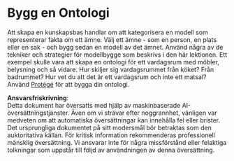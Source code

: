 # Bygg en Ontologi

Att skapa en kunskapsbas handlar om att kategorisera en modell som representerar fakta om ett ämne. Välj ett ämne - som en person, en plats eller en sak - och bygg sedan en modell av det ämnet. Använd några av de tekniker och strategier för modellbygge som beskrivs i den här lektionen. Ett exempel skulle vara att skapa en ontologi för ett vardagsrum med möbler, belysning och så vidare. Hur skiljer sig vardagsrummet från köket? Från badrummet? Hur vet du att det är ett vardagsrum och inte ett matsal? Använd [Protégé](https://protege.stanford.edu/) för att bygga din ontologi.

**Ansvarsfriskrivning**:  
Detta dokument har översatts med hjälp av maskinbaserade AI-översättningstjänster. Även om vi strävar efter noggrannhet, vänligen var medveten om att automatiska översättningar kan innehålla fel eller brister. Det ursprungliga dokumentet på sitt modersmål bör betraktas som den auktoritativa källan. För kritisk information rekommenderas professionell mänsklig översättning. Vi ansvarar inte för några missförstånd eller felaktiga tolkningar som uppstår till följd av användningen av denna översättning.
